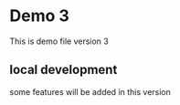 
# Demo 3 

This is demo file version 3

## local development 

some features will be added in this version 
